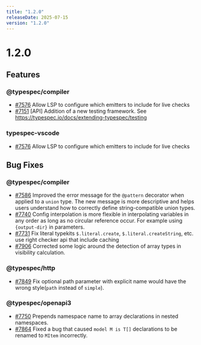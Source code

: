 ```yaml
---
title: "1.2.0"
releaseDate: 2025-07-15
version: "1.2.0"
---
```


# 1.2.0

## Features

### @typespec/compiler

- [#7576](https://github.com/microsoft/typespec/pull/7576) Allow LSP to configure which emitters to include for live checks
- [#7151](https://github.com/microsoft/typespec/pull/7151) [API] Addition of a new testing framework. See https://typespec.io/docs/extending-typespec/testing

### typespec-vscode

- [#7576](https://github.com/microsoft/typespec/pull/7576) Allow LSP to configure which emitters to include for live checks

## Bug Fixes

### @typespec/compiler

- [#7586](https://github.com/microsoft/typespec/pull/7586) Improved the error message for the `@pattern` decorator when applied to a `union` type. The new message is more descriptive and helps users understand how to correctly define string-compatible union types.
- [#7740](https://github.com/microsoft/typespec/pull/7740) Config interpolation is more flexible in interpolating variables in any order as long as no circular reference occur. For example using `{output-dir}` in parameters.
- [#7731](https://github.com/microsoft/typespec/pull/7731) Fix literal typekits `$.literal.create`, `$.literal.createString`, etc. use right checker api that include caching
- [#7906](https://github.com/microsoft/typespec/pull/7906) Corrected some logic around the detection of array types in visibility calculation.

### @typespec/http

- [#7849](https://github.com/microsoft/typespec/pull/7849) Fix optional path parameter with explicit name would have the wrong style(`path` instead of `simple`).

### @typespec/openapi3

- [#7750](https://github.com/microsoft/typespec/pull/7750) Prepends namespace name to array declarations in nested namespaces.
- [#7864](https://github.com/microsoft/typespec/pull/7864) Fixed a bug that caused `model M is T[]` declarations to be renamed to `MItem` incorrectly.
